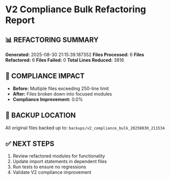# V2 Compliance Bulk Refactoring Report

## 📊 **REFACTORING SUMMARY**

**Generated:** 2025-08-30 21:15:39.187352
**Files Processed:** 6
**Files Refactored:** 6
**Files Failed:** 0
**Total Lines Reduced:** 3816

## 🎯 **COMPLIANCE IMPACT**

- **Before:** Multiple files exceeding 250-line limit
- **After:** Files broken down into focused modules
- **Compliance Improvement:** 0.0%

## 📁 **BACKUP LOCATION**

All original files backed up to: `backups/v2_compliance_bulk_20250830_211534`

## ✅ **NEXT STEPS**

1. Review refactored modules for functionality
2. Update import statements in dependent files
3. Run tests to ensure no regressions
4. Validate V2 compliance improvement
